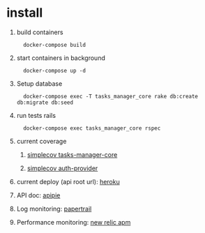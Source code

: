 # install

1. build containers

   ```
     docker-compose build
   ```

1. start containers in background

   ```
     docker-compose up -d
   ```

1. Setup database

   ```
     docker-compose exec -T tasks_manager_core rake db:create db:migrate db:seed

   ```

1. run tests rails

   ```
     docker-compose exec tasks_manager_core rspec
   ```

1. current coverage
   1. [simplecov tasks-manager-core](https://edimossilva.gitlab.io/tasks-manager/tasks_manager_core_coverage)

   1. [simplecov auth-provider](https://edimossilva.gitlab.io/tasks-manager/auth_provider_coverage)

1. current deploy (api root url):
   [heroku](https://edimossilva-task-manager.herokuapp.com)

1. API doc:
   [apipie](https://edimossilva-task-manager.herokuapp.com/apipie)

1. Log monitoring:
   [papertrail](https://www.papertrail.com/)

1. Performance monitoring:
   [new relic apm](https://newrelic.com/products/application-monitoring)
